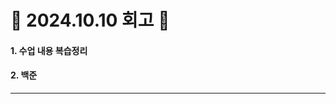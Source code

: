 # 📝 2024.10.10 회고 📝
#### 1. 수업 내용 복습정리
#### 2. 백준

---------------------------------




















































```
